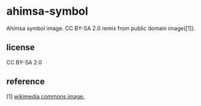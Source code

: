 # ahimsa-symbol
Ahimsa symbol image. CC BY-SA 2.0
remix from public domain image([1]).

## license
CC BY-SA 2.0

## reference
[1] [wikimedia commons image.](https://commons.wikimedia.org/wiki/File:Ahimsa.svg)
